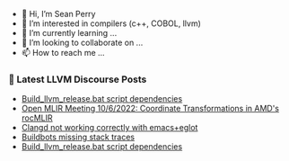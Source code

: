 - 👋 Hi, I’m Sean Perry
- 👀 I’m interested in compilers (c++, COBOL, llvm)
- 🌱 I’m currently learning ...
- 💞️ I’m looking to collaborate on ...
- 📫 How to reach me ...

<!---
s66perry/s66perry is a ✨ special ✨ repository because its `README.md` (this file) appears on your GitHub profile.
You can click the Preview link to take a look at your changes.
--->
### 📕 Latest LLVM Discourse Posts

<!-- DISCOURSE-LLVM:START -->
- [Build_llvm_release.bat script dependencies](https://discourse.llvm.org/t/build-llvm-release-bat-script-dependencies/65657?page=2#post_21)
- [Open MLIR Meeting 10/6/2022: Coordinate Transformations in AMD&#39;s rocMLIR](https://discourse.llvm.org/t/open-mlir-meeting-10-6-2022-coordinate-transformations-in-amds-rocmlir/65742#post_3)
- [Clangd not working correctly with emacs+eglot](https://discourse.llvm.org/t/clangd-not-working-correctly-with-emacs-eglot/1220?page=2#post_24)
- [Buildbots missing stack traces](https://discourse.llvm.org/t/buildbots-missing-stack-traces/65753#post_3)
- [Build_llvm_release.bat script dependencies](https://discourse.llvm.org/t/build-llvm-release-bat-script-dependencies/65657#post_20)
<!-- DISCOURSE-LLVM:END -->
